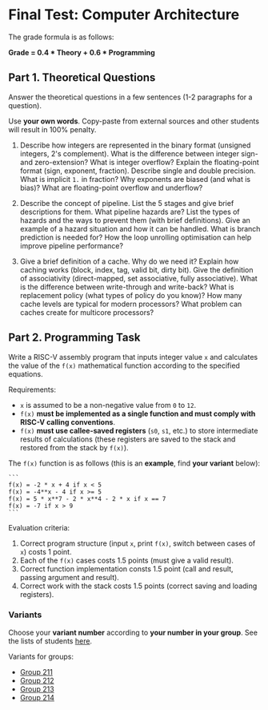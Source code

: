# Final Test: Computer Architecture

The grade formula is as follows:

__Grade = 0.4 * Theory + 0.6 * Programming__

## Part 1. Theoretical Questions

Answer the theoretical questions in a few sentences (1-2 paragraphs for a question).

Use __your own words__.
Copy-paste from external sources and other students will result in 100% penalty.

1. Describe how integers are represented in the binary format (unsigned integers, 2's complement).
   What is the difference between integer sign- and zero-extension?
   What is integer overflow?
   Explain the floating-point format (sign, exponent, fraction). Describe single and double precision.
   What is implicit `1.` in fraction?  Why exponents are biased (and what is bias)?
   What are floating-point overflow and underflow?

2. Describe the concept of pipeline.
   List the 5 stages and give brief descriptions for them.
   What pipeline hazards are? List the types of hazards and the ways to prevent them (with brief definitions).
   Give an example of a hazard situation and how it can be handled.
   What is branch prediction is needed for?
   How the loop unrolling optimisation can help improve pipeline performance?

3. Give a brief definition of a cache. Why do we need it?
   Explain how caching works (block, index, tag, valid bit, dirty bit).
   Give the definition of associativity (direct-mapped, set associative, fully associative).
   What is the difference between write-through and write-back?
   What is replacement policy (what types of policy do you know)?
   How many cache levels are typical for modern processors?
   What problem can caches create for multicore processors?

## Part 2. Programming Task

Write a RISC-V assembly program that inputs integer value `x` and calculates
the value of the `f(x)` mathematical function according to the specified equations.

Requirements:

* `x` is assumed to be a non-negative value from `0` to `12`.
* `f(x)` __must be implemented as a single function and must comply with RISC-V calling conventions__.
* `f(x)` __must use callee-saved registers__ (`s0`, `s1`, etc.) to store intermediate results of calculations
  (these registers are saved to the stack and restored from the stack by `f(x)`).

The `f(x)` function is as follows (this is an __example__, find __your variant__ below):

    ```
    f(x) = -2 * x + 4 if x < 5
    f(x) = -4**x - 4 if x >= 5
    f(x) = 5 * x**7 - 2 * x**4 - 2 * x if x == 7
    f(x) = -7 if x > 9
    ```

Evaluation criteria:

1. Correct program structure (input `x`, print `f(x)`, switch between cases of `x`) costs 1 point.
2. Each of the `f(x)` cases costs 1.5 points (must give a valid result).
3. Correct function implementation consts 1.5 point (call and result, passing argument and result).
4. Correct work with the stack costs 1.5 points (correct saving and loading registers).

### Variants

Choose your __variant number__ according to __your number in your group__.
See the lists of students [here](
https://docs.google.com/spreadsheets/d/1kFGcUtLRKk0gWtb5wSuvZNMLMVCo-orDJdcM54Vl2Jw/edit?usp=sharing).

Variants for groups:

* [Group 211](2023_group211.md)
* [Group 212](2023_group212.md)
* [Group 213](2023_group213.md)
* [Group 214](2023_group214.md)
